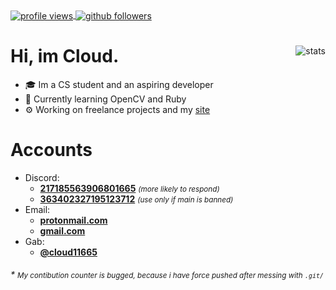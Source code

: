 <div align="left">
    <a href="https://github.com/Cloud11665">
        <img alt="profile views" align="center" src="https://komarev.com/ghpvc/?username=Cloud11665&style=flat&color=brightgreen">
    </a>
    <a href="https://github.com/Cloud11665">
        <img alt="github followers" align="center" src="https://img.shields.io/github/followers/Cloud11665?style=social&label=Github&logo=github">
    </a>
</div>
<div>
    <img alt="stats" align="right" src="https://github-readme-stats.vercel.app/api?username=Cloud11665&count_private=true&show_icons=true&theme=gradient&bg_color=45,E76344,904E95&title_color=FFFFFF&text_color=FFFFFF&icon_color=FFFFFF">
    <h1>Hi, im Cloud.</h1>
    <ul>
        <li>🎓 Im a CS student and an aspiring developer</li>
        <li>📖 Currently learning OpenCV and Ruby</li>
        <li>⚙️ Working on freelance projects and my <a href="https://sabat.dev" title="sabat.dev">site</a></li>
    </ul>
</div>
<h1>Accounts</h1>
<ul>
    <li>
        Discord:
        <ul>
            <li><a href="https://discord.com/users/217185563906801665"><b>217185563906801665</b></a> <small><i>(more likely to respond)</i></small></li>
            <li><a href="https://discord.com/users/363402327195123712"><b>363402327195123712</b></a> <small><i>(use only if main is banned)</i></small></li>
        </ul>
    </li>
    <li>
        Email:
        <ul>
            <li><a href="mailto:cloud11665@protonmail.com"><b>protonmail.com</b></a></li>
            <li><a href="mailto:cloud11665@gmail.com"><b>gmail.com</b></a></li>
        </ul>
    </li>
    <li>
        Gab:
        <ul>
            <li><a href="https://gab.com/cloud11665"><b>@cloud11665</b></a></li>
        </ul>
    </li>
</ul>
<h6>* <small>My contibution counter is bugged, because i have force pushed after messing with <code>.git/</code></small></h6>